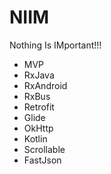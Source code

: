 # NIIM

Nothing Is IMportant!!!

- MVP
- RxJava
- RxAndroid
- RxBus
- Retrofit
- Glide
- OkHttp
- Kotlin
- Scrollable
- FastJson
